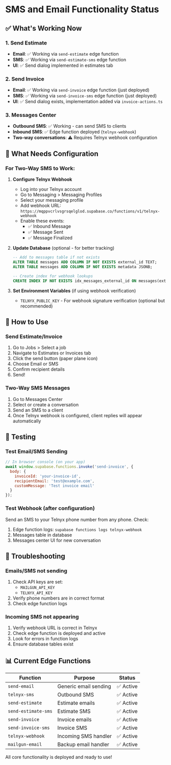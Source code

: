 # SMS and Email Functionality Status

## ✅ What's Working Now

### 1. **Send Estimate** 
- **Email**: ✅ Working via `send-estimate` edge function
- **SMS**: ✅ Working via `send-estimate-sms` edge function
- **UI**: ✅ Send dialog implemented in estimates tab

### 2. **Send Invoice**
- **Email**: ✅ Working via `send-invoice` edge function (just deployed)
- **SMS**: ✅ Working via `send-invoice-sms` edge function (just deployed)
- **UI**: ✅ Send dialog exists, implementation added via `invoice-actions.ts`

### 3. **Messages Center**
- **Outbound SMS**: ✅ Working - can send SMS to clients
- **Inbound SMS**: ✅ Edge function deployed (`telnyx-webhook`)
- **Two-way conversations**: ⚠️ Requires Telnyx webhook configuration

## 🔧 What Needs Configuration

### For Two-Way SMS to Work:

1. **Configure Telnyx Webhook**
   - Log into your Telnyx account
   - Go to Messaging > Messaging Profiles
   - Select your messaging profile
   - Add webhook URL: `https://mqppvcrlvsgrsqelglod.supabase.co/functions/v1/telnyx-webhook`
   - Enable these events:
     - ✅ Inbound Message
     - ✅ Message Sent
     - ✅ Message Finalized

2. **Update Database** (optional - for better tracking)
   ```sql
   -- Add to messages table if not exists
   ALTER TABLE messages ADD COLUMN IF NOT EXISTS external_id TEXT;
   ALTER TABLE messages ADD COLUMN IF NOT EXISTS metadata JSONB;
   
   -- Create index for webhook lookups
   CREATE INDEX IF NOT EXISTS idx_messages_external_id ON messages(external_id);
   ```

3. **Set Environment Variables** (if using webhook verification)
   - `TELNYX_PUBLIC_KEY` - For webhook signature verification (optional but recommended)

## 📱 How to Use

### Send Estimate/Invoice
1. Go to Jobs > Select a job
2. Navigate to Estimates or Invoices tab
3. Click the send button (paper plane icon)
4. Choose Email or SMS
5. Confirm recipient details
6. Send!

### Two-Way SMS Messages
1. Go to Messages Center
2. Select or create a conversation
3. Send an SMS to a client
4. Once Telnyx webhook is configured, client replies will appear automatically

## 🧪 Testing

### Test Email/SMS Sending
```javascript
// In browser console (on your app)
await window.supabase.functions.invoke('send-invoice', {
  body: {
    invoiceId: 'your-invoice-id',
    recipientEmail: 'test@example.com',
    customMessage: 'Test invoice email'
  }
});
```

### Test Webhook (after configuration)
Send an SMS to your Telnyx phone number from any phone. Check:
1. Edge function logs: `supabase functions logs telnyx-webhook`
2. Messages table in database
3. Messages center UI for new conversation

## 🚨 Troubleshooting

### Emails/SMS not sending
1. Check API keys are set:
   - `MAILGUN_API_KEY`
   - `TELNYX_API_KEY`
2. Verify phone numbers are in correct format
3. Check edge function logs

### Incoming SMS not appearing
1. Verify webhook URL is correct in Telnyx
2. Check edge function is deployed and active
3. Look for errors in function logs
4. Ensure database tables exist

## 📊 Current Edge Functions

| Function | Purpose | Status |
|----------|---------|--------|
| `send-email` | Generic email sending | ✅ Active |
| `telnyx-sms` | Outbound SMS | ✅ Active |
| `send-estimate` | Estimate emails | ✅ Active |
| `send-estimate-sms` | Estimate SMS | ✅ Active |
| `send-invoice` | Invoice emails | ✅ Active |
| `send-invoice-sms` | Invoice SMS | ✅ Active |
| `telnyx-webhook` | Incoming SMS handler | ✅ Active |
| `mailgun-email` | Backup email handler | ✅ Active |

All core functionality is deployed and ready to use!
